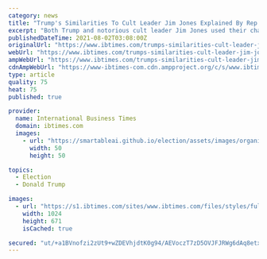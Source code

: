 ```yaml
---
category: news
title: "Trump's Similarities To Cult Leader Jim Jones Explained By Rep. Speier"
excerpt: "Both Trump and notorious cult leader Jim Jones used their charisma to connect with disillusioned Americans, says Speier The Jonestown Massacre occurred on Nov. 18, 1978 Speier was shot five times and left for dead that year She said Trump still influences members of the US Congress Rep."
publishedDateTime: 2021-08-02T03:08:00Z
originalUrl: "https://www.ibtimes.com/trumps-similarities-cult-leader-jim-jones-explained-rep-speier-3264236"
webUrl: "https://www.ibtimes.com/trumps-similarities-cult-leader-jim-jones-explained-rep-speier-3264236"
ampWebUrl: "https://www.ibtimes.com/trumps-similarities-cult-leader-jim-jones-explained-rep-speier-3264236?amp=1"
cdnAmpWebUrl: "https://www-ibtimes-com.cdn.ampproject.org/c/s/www.ibtimes.com/trumps-similarities-cult-leader-jim-jones-explained-rep-speier-3264236?amp=1"
type: article
quality: 75
heat: 75
published: true

provider:
  name: International Business Times
  domain: ibtimes.com
  images:
    - url: "https://smartableai.github.io/election/assets/images/organizations/ibtimes.com-50x50.jpg"
      width: 50
      height: 50

topics:
  - Election
  - Donald Trump

images:
  - url: "https://s1.ibtimes.com/sites/www.ibtimes.com/files/styles/full/public/2021/06/04/former-us-president-donald-trump-blasted-his-two.jpg"
    width: 1024
    height: 671
    isCached: true

secured: "ut/+a1BVnofzi2zUt9+wZDEVhjdtK0g94/AEVoczT7zD5OVJFJRWg6dAq8etxPfcoL6ofOYsCBdFfdibPZ6i9B3qYWggReP+/jMSY2U9jkiVGrxYn5zBQApSaePuED3DG6XZkNLn3gE45T/rMDGGmtp5mKfI0N10ZR31iYhxA9Pzrts5wNEHUHuZTjE9os96ivUfluLRpyOGTGUUQPnIOpVa1oxqQDcJajpV5VK4dPbsov17FavXKBpOR5abbm96bRyIMqA4+DOgugCOcD8FecZRNsd4F3YtHfNNTdORinmu75UvtNY3dc0ma0RbgXE8wMs2Wosza8sfXAr/vJ2mJBtLOT9gKlkMPx2cpAKowGA=;sd4SBUO2435XFDZpngfeEw=="
---
```



